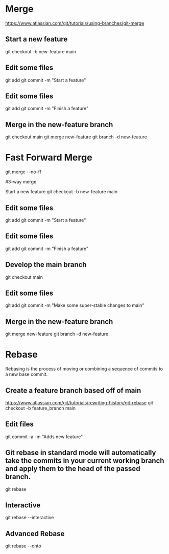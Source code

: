 # Merge
https://www.atlassian.com/git/tutorials/using-branches/git-merge
## Start a new feature
git checkout -b new-feature main
## Edit some files
git add <file>
git commit -m "Start a feature"
## Edit some files
git add <file>
git commit -m "Finish a feature"
## Merge in the new-feature branch
git checkout main
git merge new-feature
git branch -d new-feature
  
# Fast Forward Merge
  git merge --no-ff <branch>
  
#3-way merge

  Start a new feature
git checkout -b new-feature main
## Edit some files
git add <file>
git commit -m "Start a feature"
## Edit some files
git add <file>
git commit -m "Finish a feature"
## Develop the main branch
git checkout main
## Edit some files
git add <file>
git commit -m "Make some super-stable changes to main"
## Merge in the new-feature branch
git merge new-feature
git branch -d new-feature
  
# Rebase
  Rebasing is the process of moving or combining a sequence of commits to a new base commit. 
 
## Create a feature branch based off of main
  https://www.atlassian.com/git/tutorials/rewriting-history/git-rebase
git checkout -b feature_branch main
## Edit files 
git commit -a -m "Adds new feature" 
## Git rebase in standard mode will automatically take the commits in your current working branch and apply them to the head of the passed branch.
  git rebase <base>
## Interactive 
  git rebase --interactive <base>
## Advanced Rebase
  git rebase --onto <newbase> <oldbase>
